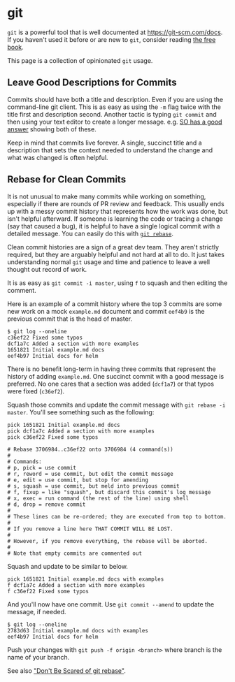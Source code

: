 # git

`git` is a powerful tool that is well documented at https://git-scm.com/docs. If you haven't used it before or are new to `git`, consider reading [the free book](https://git-scm.com/book/en/v2).

This page is a collection of opinionated `git` usage.

## Leave Good Descriptions for Commits

Commits should have both a title and description. Even if you are using the command-line git client. This is as easy as using the `-m` flag twice with the title first and description second. Another tactic is typing `git commit` and then using your text editor to create a longer message. e.g. [SO has a good answer](https://stackoverflow.com/questions/16122234/how-to-commit-a-change-with-both-message-and-description-from-the-command-li) showing both of these.

Keep in mind that commits live forever. A single, succinct title and a description that sets the context needed to understand the change and what was changed is often helpful.

## Rebase for Clean Commits

It is not unusual to make many commits while working on something, especially if there are rounds of PR review and feedback. This usually ends up with a messy commit history that represents how the work was done, but isn't helpful afterward. If someone is learning the code or tracing a change (say that caused a bug), it is helpful to have a single logical commit with a detailed message. You can easily do this with [`git rebase`](https://git-scm.com/docs/git-rebase).

Clean commit histories are a sign of a great dev team. They aren't strictly required, but they are arguably helpful and not hard at all to do. It just takes understanding normal `git` usage and time and patience to leave a well thought out record of work. 

It is as easy as `git commit -i master`, using `f` to squash and then editing the comment.

Here is an example of a commit history where the top 3 commits are some new work on a mock `example.md` document and commit `eef4b9` is the previous commit that is the head of master.

```
$ git log --oneline
c36ef22 Fixed some typos
dcf1a7c Added a section with more examples
1651821 Initial example.md docs
eef4b97 Initial docs for helm
```

There is no benefit long-term in having three commits that represent the history of adding `example.md`. One succinct commit with a good message is preferred. No one cares that a section was added (`dcf1a7`) or that typos were fixed (`c36ef2`).

Squash those commits and update the commit message with `git rebase -i master`. You'll see something such as the following:

```
pick 1651821 Initial example.md docs
pick dcf1a7c Added a section with more examples
pick c36ef22 Fixed some typos

# Rebase 3706984..c36ef22 onto 3706984 (4 command(s))
#
# Commands:
# p, pick = use commit
# r, reword = use commit, but edit the commit message
# e, edit = use commit, but stop for amending
# s, squash = use commit, but meld into previous commit
# f, fixup = like "squash", but discard this commit's log message
# x, exec = run command (the rest of the line) using shell
# d, drop = remove commit
#
# These lines can be re-ordered; they are executed from top to bottom.
#
# If you remove a line here THAT COMMIT WILL BE LOST.
#
# However, if you remove everything, the rebase will be aborted.
#
# Note that empty commits are commented out
```

Squash and update to be similar to below.

```
pick 1651821 Initial example.md docs with examples
f dcf1a7c Added a section with more examples
f c36ef22 Fixed some typos
```

And you'll now have one commit. Use `git commit --amend` to update the message, if needed.

```
$ git log --oneline
2783d63 Initial example.md docs with examples
eef4b97 Initial docs for helm
```

Push your changes with `git push -f origin <branch>` where branch is the name of your branch.

See also ["Don't Be Scared of git rebase"](https://nathanleclaire.com/blog/2014/09/14/dont-be-scared-of-git-rebase/).
